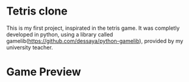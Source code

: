 # Tetris clone
This is my first project, inspirated in the tetris game.
It was completly developed in python, using a library called gamelib(https://github.com/dessaya/python-gamelib), provided by my university teacher.

# Game Preview
